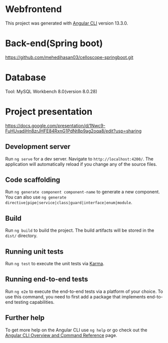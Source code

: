 # Webfrontend

This project was generated with [Angular CLI](https://github.com/angular/angular-cli) version 13.3.0.

# Back-end(Spring boot)

https://github.com/mehedihasan03/celloscope-springboot.git

# Database

Tool: MySQL Workbench 8.0(version 8.0.28)

# Project presentation

https://docs.google.com/presentation/d/1Nwc9-FuHUvadiHn8zrJHFE84RxnG1PdNt8p9ag2oqa8/edit?usp=sharing

## Development server

Run `ng serve` for a dev server. Navigate to `http://localhost:4200/`. The application will automatically reload if you change any of the source files.

## Code scaffolding

Run `ng generate component component-name` to generate a new component. You can also use `ng generate directive|pipe|service|class|guard|interface|enum|module`.

## Build

Run `ng build` to build the project. The build artifacts will be stored in the `dist/` directory.

## Running unit tests

Run `ng test` to execute the unit tests via [Karma](https://karma-runner.github.io).

## Running end-to-end tests

Run `ng e2e` to execute the end-to-end tests via a platform of your choice. To use this command, you need to first add a package that implements end-to-end testing capabilities.

## Further help

To get more help on the Angular CLI use `ng help` or go check out the [Angular CLI Overview and Command Reference](https://angular.io/cli) page.
